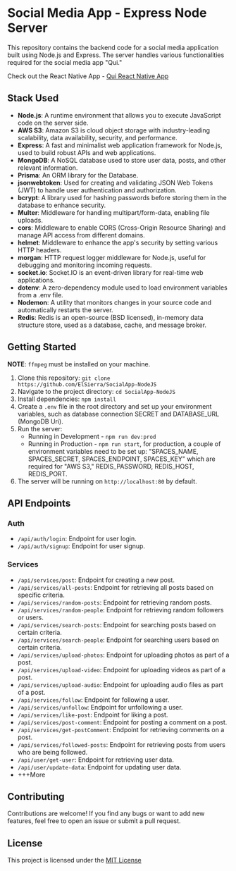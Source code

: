 # Social Media App - Express Node Server

This repository contains the backend code for a social media application built using Node.js and Express. The server handles various functionalities required for the social media app "Qui."

Check out the React Native App - [Qui React Native App](https://github.com/ElSierra/Social-app-React-Native)

## Stack Used

- **Node.js**: A runtime environment that allows you to execute JavaScript code on the server side.
- **AWS S3**: Amazon S3 is cloud object storage with industry-leading scalability, data availability, security, and performance.
- **Express**: A fast and minimalist web application framework for Node.js, used to build robust APIs and web applications.
- **MongoDB**: A NoSQL database used to store user data, posts, and other relevant information.
- **Prisma**: An ORM library for the Database.
- **jsonwebtoken**: Used for creating and validating JSON Web Tokens (JWT) to handle user authentication and authorization.
- **bcrypt**: A library used for hashing passwords before storing them in the database to enhance security.
- **Multer**: Middleware for handling multipart/form-data, enabling file uploads.
- **cors**: Middleware to enable CORS (Cross-Origin Resource Sharing) and manage API access from different domains.
- **helmet**: Middleware to enhance the app's security by setting various HTTP headers.
- **morgan**: HTTP request logger middleware for Node.js, useful for debugging and monitoring incoming requests.
- **socket.io**: Socket.IO is an event-driven library for real-time web applications.
- **dotenv**: A zero-dependency module used to load environment variables from a .env file.
- **Nodemon**: A utility that monitors changes in your source code and automatically restarts the server.
- **Redis**: Redis is an open-source (BSD licensed), in-memory data structure store, used as a database, cache, and message broker.

## Getting Started

**NOTE**: `ffmpeg` must be installed on your machine.

1. Clone this repository: `git clone https://github.com/ElSierra/SocialApp-NodeJS`
2. Navigate to the project directory: `cd SocialApp-NodeJS`
3. Install dependencies: `npm install`
4. Create a `.env` file in the root directory and set up your environment variables, such as database connection SECRET and DATABASE_URL (MongoDB Uri).
5. Run the server:
   - Running in Development - `npm run dev:prod`
   - Running in Production - `npm run start`, for production, a couple of environment variables need to be set up: "SPACES_NAME, SPACES_SECRET, SPACES_ENDPOINT, SPACES_KEY" which are required for "AWS S3," REDIS_PASSWORD, REDIS_HOST, REDIS_PORT.
6. The server will be running on `http://localhost:80` by default.

## API Endpoints

### Auth

- `/api/auth/login`: Endpoint for user login.
- `/api/auth/signup`: Endpoint for user signup.

### Services

- `/api/services/post`: Endpoint for creating a new post.
- `/api/services/all-posts`: Endpoint for retrieving all posts based on specific criteria.
- `/api/services/random-posts`: Endpoint for retrieving random posts.
- `/api/services/random-people`: Endpoint for retrieving random followers or users.
- `/api/services/search-posts`: Endpoint for searching posts based on certain criteria.
- `/api/services/search-people`: Endpoint for searching users based on certain criteria.
- `/api/services/upload-photos`: Endpoint for uploading photos as part of a post.
- `/api/services/upload-video`: Endpoint for uploading videos as part of a post.
- `/api/services/upload-audio`: Endpoint for uploading audio files as part of a post.
- `/api/services/follow`: Endpoint for following a user.
- `/api/services/unfollow`: Endpoint for unfollowing a user.
- `/api/services/like-post`: Endpoint for liking a post.
- `/api/services/post-comment`: Endpoint for posting a comment on a post.
- `/api/services/get-postComment`: Endpoint for retrieving comments on a post.
- `/api/services/followed-posts`: Endpoint for retrieving posts from users who are being followed.
- `/api/user/get-user`: Endpoint for retrieving user data.
- `/api/user/update-data`: Endpoint for updating user data.
- +++More

## Contributing

Contributions are welcome! If you find any bugs or want to add new features, feel free to open an issue or submit a pull request.

## License

This project is licensed under the [MIT License](LICENSE)
